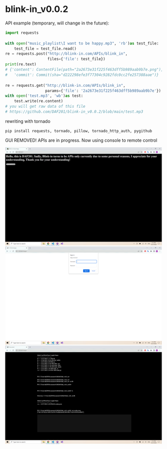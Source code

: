 # blink-in_v0.0.2


API example (temporary, will change in the future):

```python
import requests

with open("music_playlist\I want to be happy.mp3", 'rb')as test_file:
    test_file = test_file.read()
re = requests.post("http://blink-in.com/APIs/blink_in",
                   files={'file': test_file})
print(re.text)
# {'content': ContentFile(path="2a2673e31f225f463dff5b989aab9b7e.png"), \
#   'commit': Commit(sha="d222298efe3f77304c9282fdc0cc2fe257388aae")}

re = requests.get("http://blink-in.com/APIs/blink_in",
                  params={'file': '2a2673e31f225f463dff5b989aab9b7e'})
with open('test.mp3', 'wb')as test:
    test.write(re.content)
# you will get raw data of this file 
# https://github.com/DAF201/blink-in_v0.0.2/blob/main/test.mp3
```

rewriting with tornado

```shell
pip install requests, tornado, pillow, tornado_http_auth, pygithub
```

GUI REMOVED! APIs are in progress. Now using console to remote control

![](https://github.com/DAF201/blink-in_v0.0.2/blob/main/images/Screenshot%20(149).png)
![](https://github.com/DAF201/blink-in_v0.0.2/blob/main/images/Screenshot%20(150).png)
![](https://github.com/DAF201/blink-in_v0.0.2/blob/main/images/Screenshot%20(151).png)
